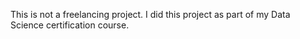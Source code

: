 This is not a freelancing project. I did this project as part of my Data Science certification course.
